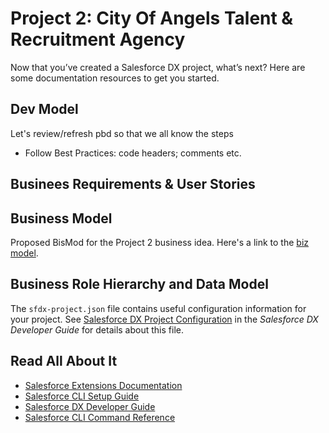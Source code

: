 # Project 2: City Of Angels Talent & Recruitment Agency

Now that you’ve created a Salesforce DX project, what’s next? Here are some documentation resources to get you started.

## Dev Model
Let's review/refresh pbd so that we all know the steps

-  Follow Best Practices: code headers; comments etc.

## Businees Requirements & User Stories

## Business Model

Proposed BisMod for the Project 2 business idea. Here's a link to the [biz model](https://drive.google.com/file/d/12gKykM1FhQUxNPTm0TrI_qrFCxuRZM8L/view?usp=sharings).

## Business Role Hierarchy and Data Model

The `sfdx-project.json` file contains useful configuration information for your project. See [Salesforce DX Project Configuration](https://developer.salesforce.com/docs/atlas.en-us.sfdx_dev.meta/sfdx_dev/sfdx_dev_ws_config.htm) in the _Salesforce DX Developer Guide_ for details about this file.

## Read All About It

- [Salesforce Extensions Documentation](https://developer.salesforce.com/tools/vscode/)
- [Salesforce CLI Setup Guide](https://developer.salesforce.com/docs/atlas.en-us.sfdx_setup.meta/sfdx_setup/sfdx_setup_intro.htm)
- [Salesforce DX Developer Guide](https://developer.salesforce.com/docs/atlas.en-us.sfdx_dev.meta/sfdx_dev/sfdx_dev_intro.htm)
- [Salesforce CLI Command Reference](https://developer.salesforce.com/docs/atlas.en-us.sfdx_cli_reference.meta/sfdx_cli_reference/cli_reference.htm)
